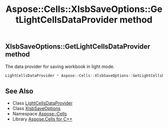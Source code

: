﻿---
title: Aspose::Cells::XlsbSaveOptions::GetLightCellsDataProvider method
linktitle: GetLightCellsDataProvider
second_title: Aspose.Cells for C++ API Reference
description: 'Aspose::Cells::XlsbSaveOptions::GetLightCellsDataProvider method. The data provider for saving workbook in light mode in C++.'
type: docs
weight: 1000
url: /cpp/aspose.cells/xlsbsaveoptions/getlightcellsdataprovider/
---
## XlsbSaveOptions::GetLightCellsDataProvider method


The data provider for saving workbook in light mode.

```cpp
LightCellsDataProvider * Aspose::Cells::XlsbSaveOptions::GetLightCellsDataProvider()
```

## See Also

* Class [LightCellsDataProvider](../../lightcellsdataprovider/)
* Class [XlsbSaveOptions](../)
* Namespace [Aspose::Cells](../../)
* Library [Aspose.Cells for C++](../../../)
